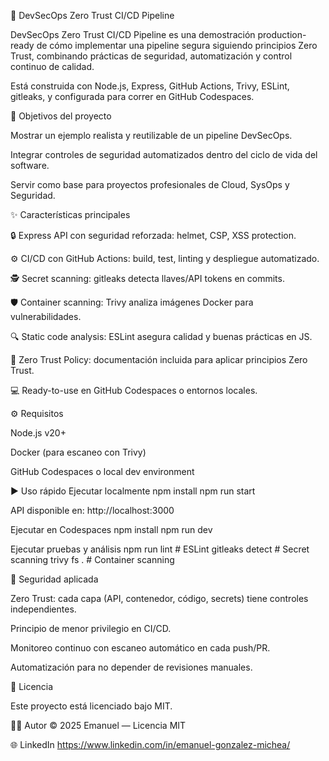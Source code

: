 🔐 DevSecOps Zero Trust CI/CD Pipeline

DevSecOps Zero Trust CI/CD Pipeline es una demostración production-ready de cómo implementar una pipeline segura siguiendo principios Zero Trust, combinando prácticas de seguridad, automatización y control continuo de calidad.

Está construida con Node.js, Express, GitHub Actions, Trivy, ESLint, gitleaks, y configurada para correr en GitHub Codespaces.






🚀 Objetivos del proyecto

Mostrar un ejemplo realista y reutilizable de un pipeline DevSecOps.

Integrar controles de seguridad automatizados dentro del ciclo de vida del software.

Servir como base para proyectos profesionales de Cloud, SysOps y Seguridad.

✨ Características principales

🔒 Express API con seguridad reforzada: helmet, CSP, XSS protection.

⚙️ CI/CD con GitHub Actions: build, test, linting y despliegue automatizado.

🕵️ Secret scanning: gitleaks detecta llaves/API tokens en commits.

🛡️ Container scanning: Trivy analiza imágenes Docker para vulnerabilidades.

🔍 Static code analysis: ESLint asegura calidad y buenas prácticas en JS.

📜 Zero Trust Policy: documentación incluida para aplicar principios Zero Trust.

💻 Ready-to-use en GitHub Codespaces o entornos locales.

⚙️ Requisitos

Node.js v20+

Docker (para escaneo con Trivy)

GitHub Codespaces o local dev environment

▶️ Uso rápido
Ejecutar localmente
npm install
npm run start


API disponible en: http://localhost:3000

Ejecutar en Codespaces
npm install
npm run dev

Ejecutar pruebas y análisis
npm run lint        # ESLint
gitleaks detect     # Secret scanning
trivy fs .          # Container scanning

🔐 Seguridad aplicada

Zero Trust: cada capa (API, contenedor, código, secrets) tiene controles independientes.

Principio de menor privilegio en CI/CD.

Monitoreo continuo con escaneo automático en cada push/PR.

Automatización para no depender de revisiones manuales.

📜 Licencia

Este proyecto está licenciado bajo MIT.

👨‍💻 Autor
© 2025 Emanuel — Licencia MIT

🌐 LinkedIn
https://www.linkedin.com/in/emanuel-gonzalez-michea/
